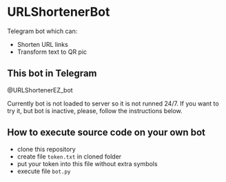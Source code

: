 # URLShortenerBot

Telegram bot which can: 
- Shorten URL links
- Transform text to QR pic

## This bot in Telegram

@URLShortenerEZ_bot

Currently bot is not loaded to server so it is not runned 24/7. If you want to try it, but bot is inactive, please, follow the instructions below.

## How to execute source code on your own bot

- clone this repository
- create file `token.txt` in cloned folder
- put your token into this file without extra symbols
- execute file `bot.py` 
